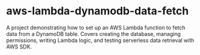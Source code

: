 # aws-lambda-dynamodb-data-fetch
A project demonstrating how to set up an AWS Lambda function to fetch data from a DynamoDB table. Covers creating the database, managing permissions, writing Lambda logic, and testing serverless data retrieval with AWS SDK.         
